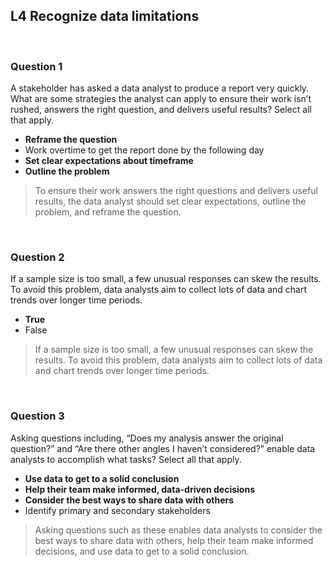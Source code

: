 ## L4 Recognize data limitations

&nbsp;

### Question 1

A stakeholder has asked a data analyst to produce a report very quickly. What are some strategies the analyst can apply to ensure their work isn’t rushed, answers the right question, and delivers useful results? Select all that apply. 

* **Reframe the question**
* Work overtime to get the report done by the following day
* **Set clear expectations about timeframe**
* **Outline the problem**

> To ensure their work answers the right questions and delivers useful results, the data analyst should set clear expectations, outline the problem, and reframe the question.

&nbsp;

### Question 2

If a sample size is too small, a few unusual responses can skew the results. To avoid this problem, data analysts aim to collect lots of data and chart trends over longer time periods.

* **True**
* False

> If a sample size is too small, a few unusual responses can skew the results. To avoid this problem, data analysts aim to collect lots of data and chart trends over longer time periods.

&nbsp;

### Question 3

Asking questions including, “Does my analysis answer the original question?” and “Are there other angles I haven’t considered?” enable data analysts to accomplish what tasks? Select all that apply.

* **Use data to get to a solid conclusion**
* **Help their team make informed, data-driven decisions**
* **Consider the best ways to share data with others**
* Identify primary and secondary stakeholders

> Asking questions such as these enables data analysts to consider the best ways to share data with others, help their team make informed decisions, and use data to get to a solid conclusion.
